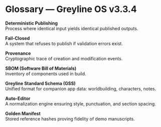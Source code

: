 # Glossary — Greyline OS v3.3.4

**Deterministic Publishing**  
Process where identical input yields identical published outputs.

**Fail-Closed**  
A system that refuses to publish if validation errors exist.

**Provenance**  
Cryptographic trace of creation and modification events.

**SBOM (Software Bill of Materials)**  
Inventory of components used in build.

**Greyline Standard Schema (GSS)**  
Unified format for companion app data: worldbuilding, characters, notes.

**Auto-Editor**  
A normalization engine ensuring style, punctuation, and section spacing.

**Golden Manifest**  
Stored reference hashes proving fidelity of demo manuscripts.
